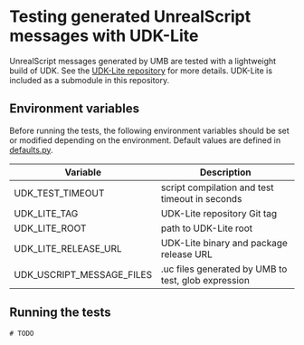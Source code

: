 # Testing generated UnrealScript messages with UDK-Lite

UnrealScript messages generated by UMB are tested with a lightweight build
of UDK. See the [UDK-Lite repository](https://github.com/tuokri/UDK-Lite)
for more details. UDK-Lite is included as a submodule in this repository.

## Environment variables

Before running the tests, the following environment variables should be
set or modified depending on the environment. Default values are defined
in [defaults.py](defaults.py).

| Variable                  | Description                                         |
|---------------------------|-----------------------------------------------------|
| UDK_TEST_TIMEOUT          | script compilation and test timeout in seconds      |
| UDK_LITE_TAG              | UDK-Lite repository Git tag                         |
| UDK_LITE_ROOT             | path to UDK-Lite root                               |
| UDK_LITE_RELEASE_URL      | UDK-Lite binary and package release URL             | 
| UDK_USCRIPT_MESSAGE_FILES | .uc files generated by UMB to test, glob expression | 

## Running the tests

```shell
# TODO

```
